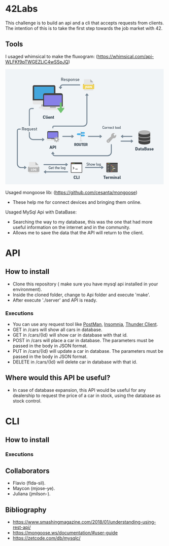 # 42Labs 

This challenge is to build an api and a cli that accepts requests from clients.
The intention of this is to take the first step towards the job market with 42.

## Tools
I usaged whimsical to make the fluxogram: (https://whimsical.com/api-WLFKf9pTWGEZLiC4wSSpJQ)

![Fluxograma](./img/fluxograma.png)

Usaged mongoose lib: (https://github.com/cesanta/mongoose)
- These help me for connect devices and bringing them online.

Usaged MySql Api with DataBase:
- Searching the way to my database, this was the one that had more useful information on the internet and in the community.
- Allows me to save the data that the API will return to the client.
# API
## How to install
- Clone this repository ( make sure you have mysql api installed in your environment).
- Inside the cloned folder, change to Api folder and execute 'make'.
- After execute './server' and API is ready.
### Executions
- You can use any request tool like [PostMan](https://www.postman.com), [Insomnia](https://insomnia.rest), [Thunder Client](https://www.thunderclient.com).
- GET in /cars will show all cars in database.
- GET in /cars/{Id} will show car in database with that id.
- POST in /cars will place a car in database. The parameters must be passed in the body in JSON format.
- PUT in /cars/{Id} will update a car in database. The parameters must be passed in the body in JSON format.
- DELETE in /cars/{Id} will delete car in database with that id.

## Where would this API be useful?
- In case of database expansion, this API would be useful for any dealership to request the price of a car in stock, using the database as stock control.

# CLI
## How to install

### Executions


## Collaborators
- Flavio (flda-sil).
- Maycon (mjose-ye).
- Juliana (jmilson-).

## Bibliography
- https://www.smashingmagazine.com/2018/01/understanding-using-rest-api/
- https://mongoose.ws/documentation/#user-guide
- https://zetcode.com/db/mysqlc/